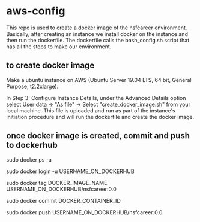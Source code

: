 # aws-config
This repo is used to create a docker image of the nsfcareer environment. Basically, after creating an instance we install docker on the instance and then run the dockerfile. The dockerfile calls the bash_config.sh script that has all the steps to make our environment.

 ## to create docker image
Make a ubuntu instance on AWS (Ubuntu Server 19.04 LTS, 64 bit, General Purpose, t2.2xlarge).


In Step 3: Configure Instance Details, under the Advanced Details option select User data -> "As file" -> Select "create_docker_image.sh" from your local machine.  This file is uploaded and run as part of the instance's initiation procedure and will run the dockerfile and create the docker image. 

## once docker image is created, commit and push to dockerhub
 sudo docker ps -a
 
 sudo docker login -u USERNAME_ON_DOCKERHUB
 
 sudo docker tag DOCKER_IMAGE_NAME USERNAME_ON_DOCKERHUB/nsfcareer:0.0
 
 sudo docker commit DOCKER_CONTAINER_ID
 
 sudo docker push USERNAME_ON_DOCKERHUB/nsfcareer:0.0
